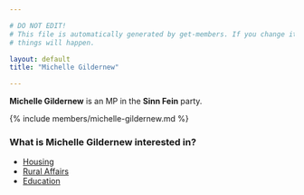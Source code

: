 ```yaml
---

# DO NOT EDIT!
# This file is automatically generated by get-members. If you change it, bad
# things will happen.

layout: default
title: "Michelle Gildernew"

---
```


**Michelle Gildernew** is an MP in the **Sinn Fein** party.

{% include members/michelle-gildernew.md %}

### What is Michelle Gildernew interested in?


* [Housing](/interests/housing.html)
* [Rural Affairs](/interests/rural-affairs.html)
* [Education](/interests/education.html)
